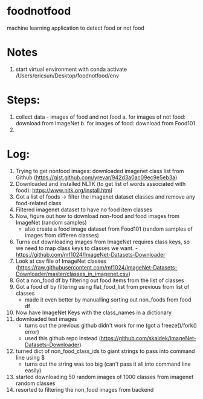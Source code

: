 # foodnotfood
machine learning application to detect food or not food

# Notes 
1. start virtual environment with conda activate /Users/ericsun/Desktop/foodnotfood/env

# Steps:
1. collect data - images of food and not food
    a. for images of not food: download from ImageNet
    b. for images of food: download from Food101
2. 

# Log:
1. Trying to get nonfood images: downloaded imagenet class list from Github (https://gist.github.com/yrevar/942d3a0ac09ec9e5eb3a)
2. Downloaded and installed NLTK (to get list of words associated with food): https://www.nltk.org/install.html
3. Got a list of foods -> filter the imagenet dataset classes and remove any food-related class
4. Filtered imagenet dataset to have no food item classes
5. Now, figure out how to download non-food and food images from ImageNet (random samples)
    - also create a food image dataset from Food101 (random samples of images from differen classes)
6. Turns out downloading images from ImageNet requires class keys, so we need to map class keys to classes we want.             -https://github.com/mf1024/ImageNet-Datasets-Downloader
7. Look at csv file of ImageNet classes (https://raw.githubusercontent.com/mf1024/ImageNet-Datasets-Downloader/master/classes_in_imagenet.csv)
8. Got a non_food df by filtering out food items from the list of classes
9. Got a food df by filtering using flat_food_list from previous from list of classes
    - made it even better by manualling sorting out non_foods from food df
10. Now have ImageNet Keys with the class_names in a dictionary
11. downloaded test images 
    - turns out the previous github didn't work for me (got a freeze()/fork() error)
    - used this github repo instead (https://github.com/skaldek/ImageNet-Datasets-Downloader)
12. turned dict of non_food_class_ids to giant strings to pass into command line using $
    - turns out the string was too big (can't pass it all into command line easily)
13. started downloading 50 random images of 1000 classes from imagenet random classes
14. resorted to filtering the non_food images from backend